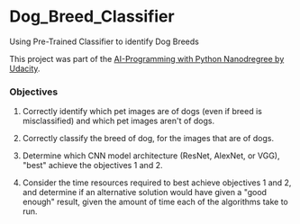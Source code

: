 # Dog_Breed_Classifier
Using Pre-Trained Classifier to identify Dog Breeds

This project was part of the [AI-Programming with Python Nanodregree by Udacity](https://www.udacity.com/course/ai-programming-python-nanodegree--nd089).
### Objectives

1. Correctly identify which pet images are of dogs (even if breed is misclassified) and which pet images aren't of dogs.

2. Correctly classify the breed of dog, for the images that are of dogs.

3. Determine which CNN model architecture (ResNet, AlexNet, or VGG), "best" achieve the objectives 1 and 2.

4. Consider the time resources required to best achieve objectives 1 and 2, and determine if an alternative solution would have given a "good enough" result, given the amount of time each of the algorithms take to run.
